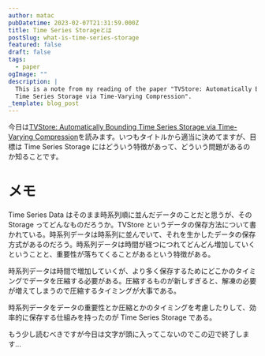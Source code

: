 ```yaml
---
author: matac
pubDatetime: 2023-02-07T21:31:59.000Z
title: Time Series Storageとは
postSlug: what-is-time-series-storage
featured: false
draft: false
tags:
  - paper
ogImage: ""
description: |
  This is a note from my reading of the paper "TVStore: Automatically Bounding
  Time Series Storage via Time-Varying Compression".
_template: blog_post
---
```


今日は[TVStore: Automatically Bounding Time Series Storage via Time-Varying Compression](https://www.usenix.org/conference/fast22/presentation/an "TVStore: Automatically Bounding Time Series Storage via Time-Varying Compression")を読みます。いつもタイトルから適当に決めてますが、目標は Time Series Storage にはどういう特徴があって、どういう問題があるのか知ることです。

# メモ

Time Series Data はそのまま時系列順に並んだデータのことだと思うが、その Storage ってどんなものだろうか。TVStore というデータの保存方法について書かれている。時系列データは時系列に並んでいて、それを生かしたデータの保存方式があるのだろう。時系列データは時間が経つにつれてどんどん増加していくということと、重要性が落ちてくることがあるという特徴がある。

時系列データは時間で増加していくが、より多く保存するためにどこかのタイミングでデータを圧縮する必要がある。圧縮するものが新しすぎると、解凍の必要が増えてしまうので圧縮するタイミングが大事である。

時系列データをデータの重要性とか圧縮とかのタイミングを考慮したりして、効率的に保存する仕組みを持ったのが Time Series Storage である。

もう少し読むべきですが今日は文字が頭に入ってこないのでこの辺で終了します...
